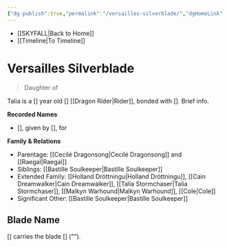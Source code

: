 ```yaml
---
{"dg-publish":true,"permalink":"/versailles-silverblade/","dgHomeLink":false,"dgPassFrontmatter":false}
---
```


- [[SKYFALL|Back to Home]]
- [[Timeline|To Timeline]]

# Versailles Silverblade
>Daughter of

Talia is a [] year old [] [[Dragon Rider|Rider]], bonded with []. Brief info.

**Recorded Names**
- [], given by [], for 

**Family & Relations**
- Parentage: [[Cecilé Dragonsong|Cecilé Dragonsong]] and [[Raegal|Raegal]]
- Siblings: [[Bastille Soulkeeper|Bastille Soulkeeper]]
- Extended Family: [[Holland Dröttningu|Holland Dröttningu]], [[Cain Dreamwalker|Cain Dreamwalker]], [[Talia Stormchaser|Talia Stormchaser]], [[Malkyn Warhound|Malkyn Warhound]], [[Cole|Cole]]
- Significant Other: [[Bastille Soulkeeper|Bastille Soulkeeper]] 

## Blade Name
[] carries the blade [] (""). 